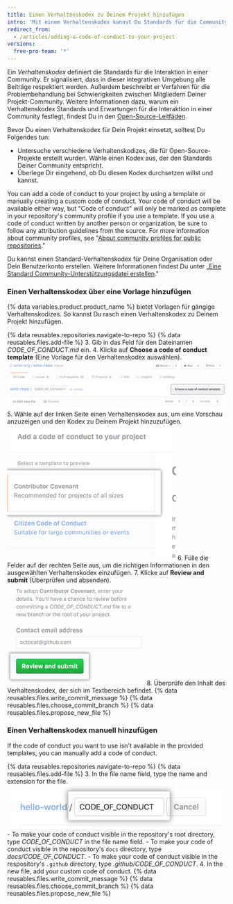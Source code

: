```yaml
---
title: Einen Verhaltenskodex zu Deinem Projekt hinzufügen
intro: 'Mit einem Verhaltenskodex kannst Du Standards für die Community festlegen, ein einladendes und integratives Projekt signalisieren, und die Verfahren für den Umgang mit Missbrauch aufzeigen.'
redirect_from:
  - /articles/adding-a-code-of-conduct-to-your-project
versions:
  free-pro-team: '*'
---
```


Ein *Verhaltenskodex* definiert die Standards für die Interaktion in einer Community. Er signalisiert, dass in dieser integrativen Umgebung alle Beiträge respektiert werden. Außerdem beschreibt er Verfahren für die Problembehandlung bei Schwierigkeiten zwischen Mitgliedern Deiner Projekt-Community. Weitere Informationen dazu, warum ein Verhaltenskodex Standards und Erwartungen für die Interaktion in einer Community festlegt, findest Du in den [Open-Source-Leitfäden](https://opensource.guide/code-of-conduct/).

Bevor Du einen Verhaltenskodex für Dein Projekt einsetzt, solltest Du Folgendes tun:

* Untersuche verschiedene Verhaltenskodizes, die für Open-Source-Projekte erstellt wurden. Wähle einen Kodex aus, der den Standards Deiner Community entspricht.
* Überlege Dir eingehend, ob Du diesen Kodex durchsetzen willst und kannst.

You can add a code of conduct to your project by using a template or manually creating a custom code of conduct. Your code of conduct will be available either way, but "Code of conduct" will only be marked as complete in your repository's community profile if you use a template. If you use a code of conduct written by another person or organization, be sure to follow any attribution guidelines from the source. For more information about community profiles, see "[About community profiles for public repositories](/github/building-a-strong-community/about-community-profiles-for-public-repositories)."

Du kannst einen Standard-Verhaltenskodex für Deine Organisation oder Dein Benutzerkonto erstellen. Weitere Informationen findest Du unter „[Eine Standard Community-Unterstützungsdatei erstellen](/github/building-a-strong-community/creating-a-default-community-health-file)."

### Einen Verhaltenskodex über eine Vorlage hinzufügen

{% data variables.product.product_name %} bietet Vorlagen für gängige Verhaltenskodizes. So kannst Du rasch einen Verhaltenskodex zu Deinem Projekt hinzufügen.

{% data reusables.repositories.navigate-to-repo %}
{% data reusables.files.add-file %}
3. Gib in das Feld für den Dateinamen *CODE_OF_CONDUCT.md* ein.
4. Klicke auf **Choose a code of conduct template** (Eine Vorlage für den Verhaltenskodex auswählen). ![Schaltfläche zum Auswählen einer Vorlage für den Verhaltenskodex](/assets/images/help/repository/code-of-conduct-tool.png)
5. Wähle auf der linken Seite einen Verhaltenskodex aus, um eine Vorschau anzuzeigen und den Kodex zu Deinem Projekt hinzuzufügen. ![Auswahl einer Verhaltenskodex-Vorlage](/assets/images/help/repository/code-of-conduct-tool-picker.png)
6. Fülle die Felder auf der rechten Seite aus, um die richtigen Informationen in den ausgewählten Verhaltenskodex einzufügen.
7. Klicke auf **Review and submit** (Überprüfen und absenden). ![Verhaltenskodex überprüfen und an das Projekt einreichen](/assets/images/help/repository/code-of-conduct-tool-review.png)
8. Überprüfe den Inhalt des Verhaltenskodex, der sich im Textbereich befindet.
{% data reusables.files.write_commit_message %}
{% data reusables.files.choose_commit_branch %}
{% data reusables.files.propose_new_file %}

### Einen Verhaltenskodex manuell hinzufügen

If the code of conduct you want to use isn't available in the provided templates, you can manually add a code of conduct.

{% data reusables.repositories.navigate-to-repo %}
{% data reusables.files.add-file %}
3. In the file name field, type the name and extension for the file. ![New code of conduct file name](/assets/images/help/repository/new-code-of-conduct-file-name.png)
    - To make your code of conduct visible in the repository's root directory, type *CODE_OF_CONDUCT* in the file name field.
    - To make your code of conduct visible in the repository's `docs` directory, type *docs/CODE_OF_CONDUCT*.
    - To make your code of conduct visible in the respository's `.github` directory, type *.github/CODE_OF_CONDUCT*.
4. In the new file, add your custom code of conduct.
{% data reusables.files.write_commit_message %}
{% data reusables.files.choose_commit_branch %}
{% data reusables.files.propose_new_file %}
